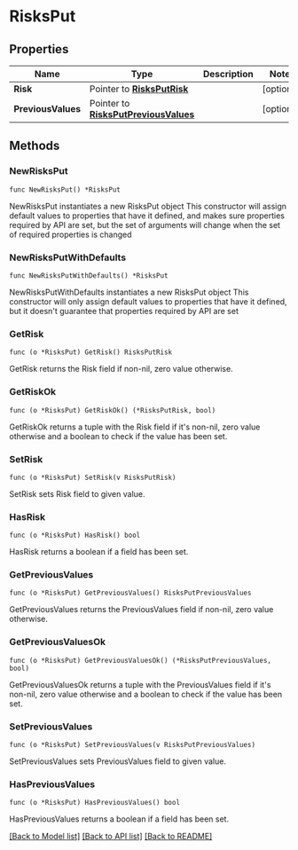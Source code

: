# RisksPut

## Properties

Name | Type | Description | Notes
------------ | ------------- | ------------- | -------------
**Risk** | Pointer to [**RisksPutRisk**](RisksPutRisk.md) |  | [optional] 
**PreviousValues** | Pointer to [**RisksPutPreviousValues**](RisksPutPreviousValues.md) |  | [optional] 

## Methods

### NewRisksPut

`func NewRisksPut() *RisksPut`

NewRisksPut instantiates a new RisksPut object
This constructor will assign default values to properties that have it defined,
and makes sure properties required by API are set, but the set of arguments
will change when the set of required properties is changed

### NewRisksPutWithDefaults

`func NewRisksPutWithDefaults() *RisksPut`

NewRisksPutWithDefaults instantiates a new RisksPut object
This constructor will only assign default values to properties that have it defined,
but it doesn't guarantee that properties required by API are set

### GetRisk

`func (o *RisksPut) GetRisk() RisksPutRisk`

GetRisk returns the Risk field if non-nil, zero value otherwise.

### GetRiskOk

`func (o *RisksPut) GetRiskOk() (*RisksPutRisk, bool)`

GetRiskOk returns a tuple with the Risk field if it's non-nil, zero value otherwise
and a boolean to check if the value has been set.

### SetRisk

`func (o *RisksPut) SetRisk(v RisksPutRisk)`

SetRisk sets Risk field to given value.

### HasRisk

`func (o *RisksPut) HasRisk() bool`

HasRisk returns a boolean if a field has been set.

### GetPreviousValues

`func (o *RisksPut) GetPreviousValues() RisksPutPreviousValues`

GetPreviousValues returns the PreviousValues field if non-nil, zero value otherwise.

### GetPreviousValuesOk

`func (o *RisksPut) GetPreviousValuesOk() (*RisksPutPreviousValues, bool)`

GetPreviousValuesOk returns a tuple with the PreviousValues field if it's non-nil, zero value otherwise
and a boolean to check if the value has been set.

### SetPreviousValues

`func (o *RisksPut) SetPreviousValues(v RisksPutPreviousValues)`

SetPreviousValues sets PreviousValues field to given value.

### HasPreviousValues

`func (o *RisksPut) HasPreviousValues() bool`

HasPreviousValues returns a boolean if a field has been set.


[[Back to Model list]](../README.md#documentation-for-models) [[Back to API list]](../README.md#documentation-for-api-endpoints) [[Back to README]](../README.md)


